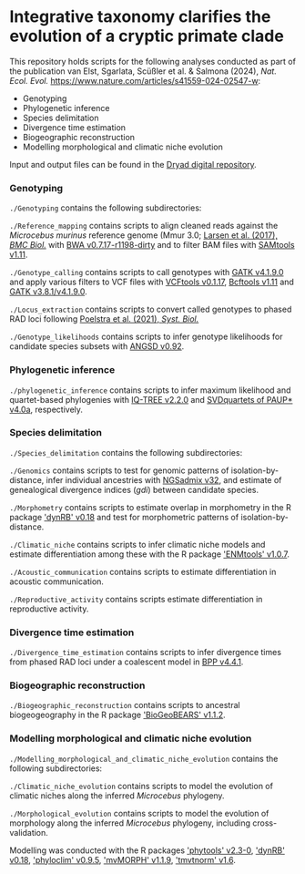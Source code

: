 # Integrative taxonomy clarifies the evolution of a cryptic primate clade

This repository holds scripts for the following analyses conducted as part of the publication van Elst, Sgarlata, Scüßler et al. & Salmona (2024), *Nat. Ecol. Evol.* https://www.nature.com/articles/s41559-024-02547-w:
- Genotyping
- Phylogenetic inference
- Species delimitation
- Divergence time estimation
- Biogeographic reconstruction
- Modelling morphological and climatic niche evolution

Input and output files can be found in the [Dryad digital repository](https://doi.org/10.5061/dryad.b2rbnzsp3). 

### Genotyping
`./Genotyping` contains the following subdirectories:

`./Reference_mapping` contains scripts to align cleaned reads against the *Microcebus murinus* reference genome (Mmur 3.0; [Larsen et al. (2017), *BMC Biol.*](https://doi.org/10.1186/s12915-017-0439-6) with [BWA v0.7.17-r1198-dirty](https://github.com/lh3/bwa) and to filter BAM files with [SAMtools v1.11](http://www.htslib.org/).

`./Genotype_calling` contains scripts to call genotypes with [GATK v4.1.9.0](https://gatk.broadinstitute.org/hc/en-us) and apply various filters to VCF files with [VCFtools v0.1.17](https://vcftools.github.io/index.html), [Bcftools v1.11](https://samtools.github.io/bcftools/) and [GATK v3.8.1/v4.1.9.0](https://gatk.broadinstitute.org/hc/en-us).

`./Locus_extraction` contains scripts to convert called genotypes to phased RAD loci following [Poelstra et al. (2021), *Syst. Biol.*](https://doi.org/10.1093/sysbio/syaa053)

`./Genotype_likelihoods` contains scripts to infer genotype likelihoods for candidate species subsets with [ANGSD v0.92](http://www.popgen.dk/angsd/index.php/ANGSD).

### Phylogenetic inference
`./phylogenetic_inference` contains scripts to infer maximum likelihood and quartet-based phylogenies with [IQ-TREE v2.2.0](http://www.iqtree.org/#download) and [SVDquartets of PAUP* v4.0a](https://paup.phylosolutions.com/), respectively.

### Species delimitation
`./Species_delimitation` contains the following subdirectories:

`./Genomics` contains scripts to test for genomic patterns of isolation-by-distance, infer individual ancestries with [NGSadmix v32](https://www.popgen.dk/software/index.php/NgsAdmix), and estimate of genealogical divergence indices (*gdi*) between candidate species. 

`./Morphometry` contains scripts to estimate overlap in morphometry in the R package ['dynRB' v0.18](https://cran.r-project.org/web/packages/dynRB/index.html) and test for morphometric patterns of isolation-by-distance.

`./Climatic_niche` contains scripts to infer climatic niche models and estimate differentiation among these with the R package ['ENMtools' v1.0.7](https://github.com/danlwarren/ENMTools).

`./Acoustic_communication` contains scripts to estimate differentiation in acoustic communication.

`./Reproductive_activity` contains scripts estimate differentiation in reproductive activity.

### Divergence time estimation
`./Divergence_time_estimation` contains scripts to infer divergence times from phased RAD loci under a coalescent model in [BPP v4.4.1](https://github.com/bpp/bpp).

### Biogeographic reconstruction
`./Biogeographic_reconstruction` contains scripts to ancestral biogeogeography in the R package ['BioGeoBEARS' v1.1.2](https://github.com/nmatzke/BioGeoBEARS).

### Modelling morphological and climatic niche evolution
`./Modelling_morphological_and_climatic_niche_evolution` contains the following subdirectories:

`./Climatic_niche_evolution` contains scripts to model the evolution of climatic niches along the inferred *Microcebus* phylogeny.

`./Morphological_evolution` contains scripts to model the evolution of morphology along the inferred *Microcebus* phylogeny, including cross-validation.

Modelling was conducted with the R packages ['phytools' v2.3-0](https://cran.r-project.org/web/packages/phytools/index.html), ['dynRB' v0.18](https://cran.r-project.org/web/packages/dynRB/index.html), ['phyloclim' v0.9.5](https://cran.r-project.org/web/packages/phyloclim/index.html), ['mvMORPH' v1.1.9](https://github.com/JClavel/mvMORPH), ['tmvtnorm' v1.6](https://github.com/cran/tmvtnorm).

